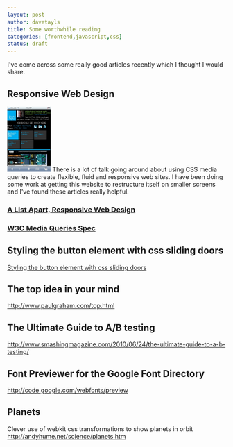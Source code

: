 ```yaml
---
layout: post
author: davetayls
title: Some worthwhile reading
categories: [frontend,javascript,css]
status: draft
---
```


I've come across some really good articles recently which I thought I would share.

Responsive Web Design
---------------------

<span class="img-fl-left"><img alt="this website on the iphone" src="/content/thetaylorsoniphone.jpg" width="100" /></span> 
There is a lot of talk going around about using CSS media queries to create flexible, fluid and responsive web sites. I have been doing some work at getting this website to restructure itself on smaller screens and I've found these articles really helpful.

### [A List Apart, Responsive Web Design](http://www.alistapart.com/articles/responsive-web-design/)

### [W3C Media Queries Spec](http://www.w3.org/TR/css3-mediaqueries/)


Styling the button element with css sliding doors
-------------------------------------------------
[Styling the button element with css sliding doors](http://www.filamentgroup.com/lab/update_styling_the_button_element_with_css_sliding_doors_now_with_image_spr/)

The top idea in your mind
-------------------------
http://www.paulgraham.com/top.html

The Ultimate Guide to A/B testing
---------------------------------
http://www.smashingmagazine.com/2010/06/24/the-ultimate-guide-to-a-b-testing/

Font Previewer for the Google Font Directory
--------------------------------------------
http://code.google.com/webfonts/preview

Planets
-------
Clever use of webkit css transformations to show planets in orbit
http://andyhume.net/science/planets.htm

